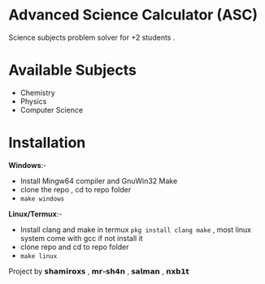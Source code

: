 # Advanced Science Calculator (ASC)

Science subjects problem solver for +2 students .

# Available Subjects
* Chemistry
* Physics
* Computer Science

# Installation
__Windows__:-
* Install Mingw64 compiler and GnuWin32 Make
* clone the repo , cd to repo folder 
* `make windows`

__Linux/Termux__:-
* Install clang and make in termux `pkg install clang make` , most linux system come with gcc if not install it
* clone repo and cd to repo folder
* `make linux`

Project by __𝘀𝗵𝗮𝗺𝗶𝗿𝗼𝘅𝘀__ , __𝗺𝗿-𝘀𝗵𝟰𝗻__ , __𝘀𝗮𝗹𝗺𝗮𝗻__ , __𝗻𝘅𝗯𝟭𝘁__
